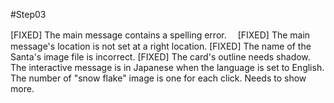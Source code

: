 #Step03

[FIXED] The main message contains a spelling error.　
[FIXED] The main message's location is not set at a right location.
[FIXED] The name of the Santa's image file is incorrect.
[FIXED] The card's outline needs shadow.
The interactive message is in Japanese when the language is set to English.
The number of "snow flake" image is one for each click. Needs to show more.
